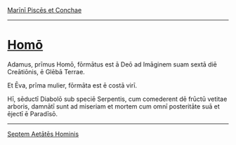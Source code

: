 [Marīnī Piscēs et Conchae](./035-marini-pisces-et-conchae.md)

---

# [Homō](https://www.archive.org/stream/cu31924032499455#page/n82/mode/1up)

Adamus, prīmus Homō, fōrmātus est ā Deō ad Imāginem suam sextā diē Creātiōnis, ē Glēbā Terrae.

Et Ēva, prīma mulier, fōrmāta est ē costā virī.

Hī, sēductī Diabolō sub speciē Serpentis, cum comederent dē frūctū vetitae arboris, damnātī sunt ad miseriam et mortem cum omnī posteritāte suā et ējectī ē Paradīsō. 

---

[Septem Aetātēs Hominis](./037-septem-aetates-hominis.md)
